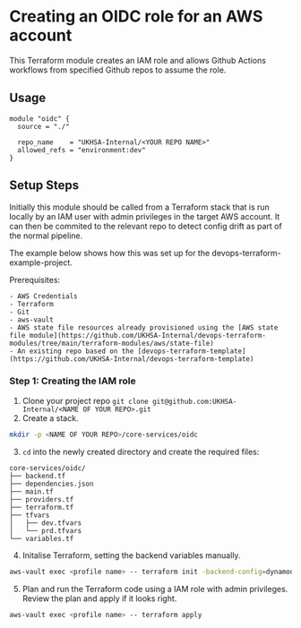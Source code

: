 # Creating an OIDC role for an AWS account

This Terraform module creates an IAM role and allows Github Actions workflows from specified Github repos to assume the role. 

## Usage

```hcl
module "oidc" {
  source = "./"

  repo_name    = "UKHSA-Internal/<YOUR REPO NAME>"
  allowed_refs = "environment:dev"
}
```

## Setup Steps

Initially this module should be called from a Terraform stack that is run locally by an IAM user with admin privileges in the target AWS account. It can then be commited to the relevant repo to detect config drift as part of the normal pipeline.

The example below shows how this was set up for the devops-terraform-example-project.

Prerequisites:

    - AWS Credentials
    - Terraform
    - Git
    - aws-vault
    - AWS state file resources already provisioned using the [AWS state file module](https://github.com/UKHSA-Internal/devops-terraform-modules/tree/main/terraform-modules/aws/state-file)
    - An existing repo based on the [devops-terraform-template](https://github.com/UKHSA-Internal/devops-terraform-template)

### Step 1: Creating the IAM role

1. Clone your project repo `git clone git@github.com:UKHSA-Internal/<NAME OF YOUR REPO>.git`
2. Create a stack.
```bash
mkdir -p <NAME OF YOUR REPO>/core-services/oidc
```
3. `cd` into the newly created directory and create the required files:
```
core-services/oidc/
├── backend.tf
├── dependencies.json
├── main.tf
├── providers.tf
├── terraform.tf
├── tfvars
│   ├── dev.tfvars
│   └── prd.tfvars
└── variables.tf
```
4. Initalise Terraform, setting the backend variables manually.
```bash
aws-vault exec <profile name> -- terraform init -backend-config=dynamodb_table=<dynamodb table name> -backend-config=bucket=<bucket name> -backend-config=key=<backend key>
```
5. Plan and run the Terraform code using a IAM role with admin privileges. Review the plan and apply if it looks right.
```bash
aws-vault exec <profile name> -- terraform apply
```
